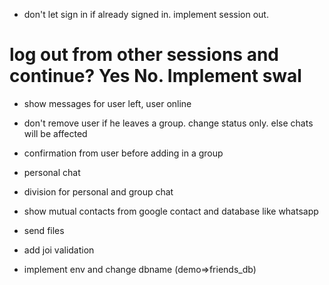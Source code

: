 * don't let sign in if already signed in. implement session out.
# log out from other sessions and continue? Yes No. Implement swal
* show messages for user left, user online

* don't remove user if he leaves a group. change status only. else chats will be affected
* confirmation from user before adding in a group
* personal chat
* division for personal and group chat
* show mutual contacts from google contact and database like whatsapp
* send files

* add joi validation
* implement env and change dbname (demo=>friends_db)